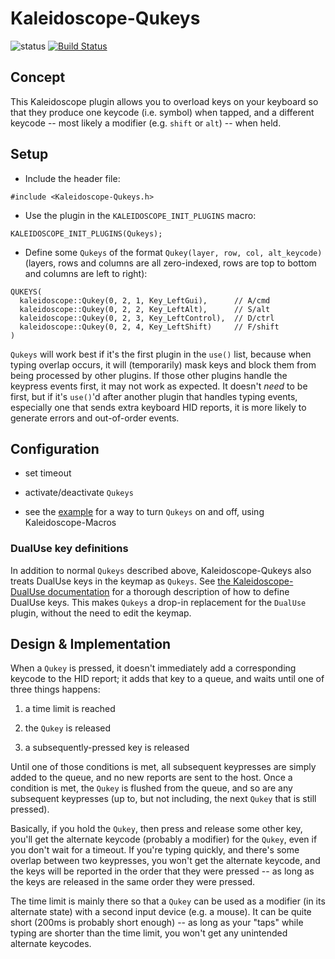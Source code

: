 # Kaleidoscope-Qukeys

![status][st:experimental] [![Build Status][travis:image]][travis:status]

 [travis:image]: https://travis-ci.org/keyboardio/Kaleidoscope-Qukeys.svg?branch=master
 [travis:status]: https://travis-ci.org/keyboardio/Kaleidoscope-Qukeys

 [st:stable]: https://img.shields.io/badge/stable-✔-black.svg?style=flat&colorA=44cc11&colorB=494e52
 [st:broken]: https://img.shields.io/badge/broken-X-black.svg?style=flat&colorA=e05d44&colorB=494e52
 [st:experimental]: https://img.shields.io/badge/experimental----black.svg?style=flat&colorA=dfb317&colorB=494e52

## Concept

This Kaleidoscope plugin allows you to overload keys on your keyboard so that they produce
one keycode (i.e. symbol) when tapped, and a different keycode -- most likely a modifier
(e.g. `shift` or `alt`) -- when held.


## Setup

- Include the header file:
```
#include <Kaleidoscope-Qukeys.h>
```
- Use the plugin in the `KALEIDOSCOPE_INIT_PLUGINS` macro:
```
KALEIDOSCOPE_INIT_PLUGINS(Qukeys);
```
- Define some `Qukeys` of the format `Qukey(layer, row, col, alt_keycode)` (layers, rows and columns are all zero-indexed, rows are top to bottom and columns are left to right):
```
QUKEYS(
  kaleidoscope::Qukey(0, 2, 1, Key_LeftGui),      // A/cmd
  kaleidoscope::Qukey(0, 2, 2, Key_LeftAlt),      // S/alt
  kaleidoscope::Qukey(0, 2, 3, Key_LeftControl),  // D/ctrl
  kaleidoscope::Qukey(0, 2, 4, Key_LeftShift)     // F/shift
)
```

`Qukeys` will work best if it's the first plugin in the `use()` list, because when typing
overlap occurs, it will (temporarily) mask keys and block them from being processed by
other plugins. If those other plugins handle the keypress events first, it may not work as
expected. It doesn't _need_ to be first, but if it's `use()`'d after another plugin that
handles typing events, especially one that sends extra keyboard HID reports, it is more
likely to generate errors and out-of-order events.


## Configuration

- set timeout

- activate/deactivate `Qukeys`

- see the
  [example](https://github.com/keyboardio/Kaleidoscope-Qukeys/blob/master/examples/Qukeys/Qukeys.ino)
  for a way to turn `Qukeys` on and off, using Kaleidoscope-Macros

### DualUse key definitions

In addition to normal `Qukeys` described above, Kaleidoscope-Qukeys also treats
DualUse keys in the keymap as `Qukeys`. See [the Kaleidoscope-DualUse
documentation](https://github.com/keyboardio/Kaleidoscope-DualUse#keymap-markup)
for a thorough description of how to define DualUse keys. This makes `Qukeys` a
drop-in replacement for the `DualUse` plugin, without the need to edit the
keymap.


## Design & Implementation

When a `Qukey` is pressed, it doesn't immediately add a corresponding keycode to the HID
report; it adds that key to a queue, and waits until one of three things happens:

1. a time limit is reached

2. the `Qukey` is released

3. a subsequently-pressed key is released

Until one of those conditions is met, all subsequent keypresses are simply added to the
queue, and no new reports are sent to the host. Once a condition is met, the `Qukey` is
flushed from the queue, and so are any subsequent keypresses (up to, but not including,
the next `Qukey` that is still pressed).

Basically, if you hold the `Qukey`, then press and release some other key, you'll get the
alternate keycode (probably a modifier) for the `Qukey`, even if you don't wait for a
timeout. If you're typing quickly, and there's some overlap between two keypresses, you
won't get the alternate keycode, and the keys will be reported in the order that they were
pressed -- as long as the keys are released in the same order they were pressed.

The time limit is mainly there so that a `Qukey` can be used as a modifier (in its
alternate state) with a second input device (e.g. a mouse). It can be quite short (200ms
is probably short enough) -- as long as your "taps" while typing are shorter than the time
limit, you won't get any unintended alternate keycodes.
